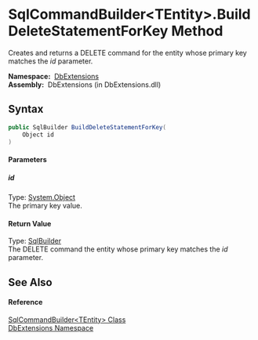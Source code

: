SqlCommandBuilder&lt;TEntity>.BuildDeleteStatementForKey Method
===============================================================
Creates and returns a DELETE command for the entity whose primary key matches the *id* parameter.

  **Namespace:**  [DbExtensions][1]  
  **Assembly:**  DbExtensions (in DbExtensions.dll)

Syntax
------

```csharp
public SqlBuilder BuildDeleteStatementForKey(
	Object id
)
```

#### Parameters

##### *id*
Type: [System.Object][2]  
The primary key value.

#### Return Value
Type: [SqlBuilder][3]  
The DELETE command the entity whose primary key matches the *id* parameter.

See Also
--------

#### Reference
[SqlCommandBuilder&lt;TEntity> Class][4]  
[DbExtensions Namespace][1]  

[1]: ../README.md
[2]: http://msdn.microsoft.com/en-us/library/e5kfa45b
[3]: ../SqlBuilder/README.md
[4]: README.md